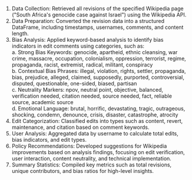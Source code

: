 1. Data Collection: Retrieved all revisions of the specified Wikipedia page ("South Africa's genocide case against Israel") using the Wikipedia API.		
2. Data Preparation: Converted the revision data into a structured DataFrame, including timestamps, usernames, comments, and content length.		
3. Bias Analysis: Applied keyword-based analysis to identify bias indicators in edit comments using categories, such as:		
   a. Strong Bias Keywords: genocide, apartheid, ethnic cleansing, war crime, massacre, occupation, colonialism, oppression, terrorist, regime, propaganda, racist, extremist, radical, militant, conspiracy		
   b. Contextual Bias Phrases: illegal, violation, rights, settler, propaganda, bias, prejudice, alleged, claimed, supposedly, purported, controversial, disputed, questionable, one-sided, biased, partisan		
   c. Neutrality Markers: npov, neutral point, objective, balanced, verification needed, citation needed, source needed, fact, reliable source, academic source		
   d. Emotional Language: brutal, horrific, devastating, tragic, outrageous, shocking, condemn, denounce, crisis, disaster, catastrophe, atrocity		
4. Edit Categorization: Classified edits into types such as content, revert, maintenance, and citation based on comment keywords.		
5. User Analysis: Aggregated data by username to calculate total edits, bias indicators, and edit types.		
6. Policy Recommendations: Developed suggestions for Wikipedia improvements based on analysis findings, focusing on edit verification, user interaction, content neutrality, and technical implementation.		
7. Summary Statistics: Compiled key metrics such as total revisions, unique contributors, and bias ratios for high-level insights.	
